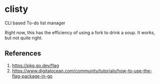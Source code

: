 # clisty
CLI based To-do list manager

Right now, this has the efficiency of using a fork to drink a soup. It works, but not quite right.

## References
1. https://pkg.go.dev/flag
2. https://www.digitalocean.com/community/tutorials/how-to-use-the-flag-package-in-go

